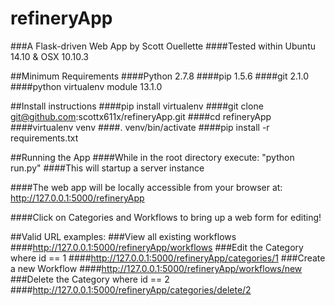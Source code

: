 # refineryApp
###A Flask-driven Web App by Scott Ouellette
####Tested within Ubuntu 14.10 & OSX 10.10.3

##Minimum Requirements
####Python 2.7.8
####pip 1.5.6
####git 2.1.0
####python virtualenv module 13.1.0

##Install instructions
####pip install virtualenv
####git clone git@github.com:scottx611x/refineryApp.git
####cd refineryApp
####virtualenv venv
####. venv/bin/activate
####pip install -r requirements.txt

##Running the App
####While in the root directory execute: "python run.py"
####This will startup a server instance

####The web app will be locally accessible from your browser at: http://127.0.0.1:5000/refineryApp

####Click on Categories and Workflows to bring up a web form for editing!

##Valid URL examples:
###View all existing workflows
####http://127.0.0.1:5000/refineryApp/workflows 
###Edit the Category where id == 1
####http://127.0.0.1:5000/refineryApp/categories/1 
###Create a new Workflow
####http://127.0.0.1:5000/refineryApp/workflows/new 
###Delete the Category where id == 2
####http://127.0.0.1:5000/refineryApp/categories/delete/2 



